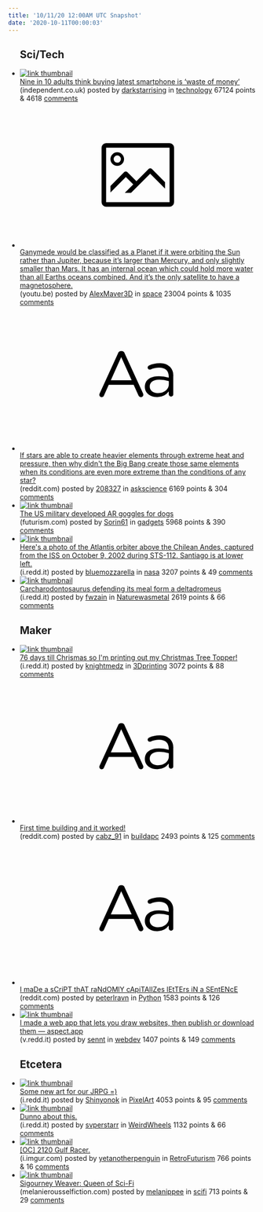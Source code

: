 ```yaml
---
title: '10/11/20 12:00AM UTC Snapshot'
date: '2020-10-11T00:00:03'
---
```

<ul>
<h2>Sci/Tech</h2>

<li><a href='https://www.independent.co.uk/life-style/gadgets-and-tech/latest-smartphone-iphone-mobile-waste-of-money-report-b837371.html'><img src='https://b.thumbs.redditmedia.com/mzuXIfTcFEj4X_CoOScjIOPyPkRDEuYF-HlUQiJpyvY.jpg' alt='link thumbnail'></a><div><div class='linkTitle'><a href='https://www.independent.co.uk/life-style/gadgets-and-tech/latest-smartphone-iphone-mobile-waste-of-money-report-b837371.html'>Nine in 10 adults think buying latest smartphone is ‘waste of money’</a></div>(independent.co.uk) posted by <a href='https://www.reddit.com/user/darkstarrising'>darkstarrising</a> in <a href='https://www.reddit.com/r/technology'>technology</a> 67124 points & 4618 <a href='https://www.reddit.com/r/technology/comments/j8k1jb/nine_in_10_adults_think_buying_latest_smartphone/'>comments</a></div></li>

<li><a href='https://youtu.be/M2NnMPJeiTA'><svg version='1.1' viewBox='-34 -14 104 64' preserveAspectRatio='xMidYMid meet' xmlns='http://www.w3.org/2000/svg' xmlns:xlink='http://www.w3.org/1999/xlink'>
    <title>link thumbnail</title>
    <path d='M32,4H4A2,2,0,0,0,2,6V30a2,2,0,0,0,2,2H32a2,2,0,0,0,2-2V6A2,2,0,0,0,32,4ZM4,30V6H32V30Z'></path>
    <path d='M8.92,14a3,3,0,1,0-3-3A3,3,0,0,0,8.92,14Zm0-4.6A1.6,1.6,0,1,1,7.33,11,1.6,1.6,0,0,1,8.92,9.41Z'></path>
    <path d='M22.78,15.37l-5.4,5.4-4-4a1,1,0,0,0-1.41,0L5.92,22.9v2.83l6.79-6.79L16,22.18l-3.75,3.75H15l8.45-8.45L30,24V21.18l-5.81-5.81A1,1,0,0,0,22.78,15.37Z'></path>
    </svg></a><div><div class='linkTitle'><a href='https://youtu.be/M2NnMPJeiTA'>Ganymede would be classified as a Planet if it were orbiting the Sun rather than Jupiter, because it’s larger than Mercury, and only slightly smaller than Mars. It has an internal ocean which could hold more water than all Earths oceans combined. And it’s the only satellite to have a magnetosphere.</a></div>(youtu.be) posted by <a href='https://www.reddit.com/user/AlexMaver3D'>AlexMaver3D</a> in <a href='https://www.reddit.com/r/space'>space</a> 23004 points & 1035 <a href='https://www.reddit.com/r/space/comments/j8iuj8/ganymede_would_be_classified_as_a_planet_if_it/'>comments</a></div></li>

<li><a href='https://www.reddit.com/r/askscience/comments/j8ckef/if_stars_are_able_to_create_heavier_elements/'><svg version='1.1' viewBox='-34 -12 104 64' preserveAspectRatio='xMidYMid slice' xmlns='http://www.w3.org/2000/svg' xmlns:xlink='http://www.w3.org/1999/xlink'>
    <title>text link thumbnail</title>
    <path d='M12.19,8.84a1.45,1.45,0,0,0-1.4-1h-.12a1.46,1.46,0,0,0-1.42,1L1.14,26.56a1.29,1.29,0,0,0-.14.59,1,1,0,0,0,1,1,1.12,1.12,0,0,0,1.08-.77l2.08-4.65h11l2.08,4.59a1.24,1.24,0,0,0,1.12.83,1.08,1.08,0,0,0,1.08-1.08,1.64,1.64,0,0,0-.14-.57ZM6.08,20.71l4.59-10.22,4.6,10.22Z'>
    </path>
    <path d='M32.24,14.78A6.35,6.35,0,0,0,27.6,13.2a11.36,11.36,0,0,0-4.7,1,1,1,0,0,0-.58.89,1,1,0,0,0,.94.92,1.23,1.23,0,0,0,.39-.08,8.87,8.87,0,0,1,3.72-.81c2.7,0,4.28,1.33,4.28,3.92v.5a15.29,15.29,0,0,0-4.42-.61c-3.64,0-6.14,1.61-6.14,4.64v.05c0,2.95,2.7,4.48,5.37,4.48a6.29,6.29,0,0,0,5.19-2.48V26.9a1,1,0,0,0,1,1,1,1,0,0,0,1-1.06V19A5.71,5.71,0,0,0,32.24,14.78Zm-.56,7.7c0,2.28-2.17,3.89-4.81,3.89-1.94,0-3.61-1.06-3.61-2.86v-.06c0-1.8,1.5-3,4.2-3a15.2,15.2,0,0,1,4.22.61Z'>
    </path>
    </svg></a><div><div class='linkTitle'><a href='https://www.reddit.com/r/askscience/comments/j8ckef/if_stars_are_able_to_create_heavier_elements/'>If stars are able to create heavier elements through extreme heat and pressure, then why didn't the Big Bang create those same elements when its conditions are even more extreme than the conditions of any star?</a></div>(reddit.com) posted by <a href='https://www.reddit.com/user/208327'>208327</a> in <a href='https://www.reddit.com/r/askscience'>askscience</a> 6169 points & 304 <a href='https://www.reddit.com/r/askscience/comments/j8ckef/if_stars_are_able_to_create_heavier_elements/'>comments</a></div></li>

<li><a href='https://futurism.com/the-byte/us-military-developed-augmented-reality-goggles-dogs'><img src='https://b.thumbs.redditmedia.com/AxXdCGRyV8i0xI9YiAnVGsH7_hTDzPz4aCV1V-0f8_k.jpg' alt='link thumbnail'></a><div><div class='linkTitle'><a href='https://futurism.com/the-byte/us-military-developed-augmented-reality-goggles-dogs'>The US military developed AR goggles for dogs</a></div>(futurism.com) posted by <a href='https://www.reddit.com/user/Sorin61'>Sorin61</a> in <a href='https://www.reddit.com/r/gadgets'>gadgets</a> 5968 points & 390 <a href='https://www.reddit.com/r/gadgets/comments/j8ezoz/the_us_military_developed_ar_goggles_for_dogs/'>comments</a></div></li>

<li><a href='https://i.redd.it/p5eqlwxkw8s51.jpg'><img src='https://a.thumbs.redditmedia.com/bqdyFAlw5Hja0h-WyVrLEItPlqyM9OMesc1ZCbe8h50.jpg' alt='link thumbnail'></a><div><div class='linkTitle'><a href='https://i.redd.it/p5eqlwxkw8s51.jpg'>Here's a photo of the Atlantis orbiter above the Chilean Andes, captured from the ISS on October 9, 2002 during STS-112. Santiago is at lower left.</a></div>(i.redd.it) posted by <a href='https://www.reddit.com/user/bluemozzarella'>bluemozzarella</a> in <a href='https://www.reddit.com/r/nasa'>nasa</a> 3207 points & 49 <a href='https://www.reddit.com/r/nasa/comments/j8ib2j/heres_a_photo_of_the_atlantis_orbiter_above_the/'>comments</a></div></li>

<li><a href='https://i.redd.it/wz27ge4sb8s51.jpg'><img src='https://b.thumbs.redditmedia.com/NCGtVhpQJxMXiIDgiAFgXfCwUilb4PSL2CMHAAtpQhg.jpg' alt='link thumbnail'></a><div><div class='linkTitle'><a href='https://i.redd.it/wz27ge4sb8s51.jpg'>Carcharodontosaurus defending its meal form a deltadromeus</a></div>(i.redd.it) posted by <a href='https://www.reddit.com/user/fwzain'>fwzain</a> in <a href='https://www.reddit.com/r/Naturewasmetal'>Naturewasmetal</a> 2619 points & 66 <a href='https://www.reddit.com/r/Naturewasmetal/comments/j8h2hk/carcharodontosaurus_defending_its_meal_form_a/'>comments</a></div></li>

<h2>Maker</h2>

<li><a href='https://i.redd.it/61uxru3ao9s51.jpg'><img src='https://b.thumbs.redditmedia.com/p0Y-7U_wAqH8jqJc4ZwCVgXSO-14DINz0E8DSAZbazY.jpg' alt='link thumbnail'></a><div><div class='linkTitle'><a href='https://i.redd.it/61uxru3ao9s51.jpg'>76 days till Chrismas so I'm printing out my Christmas Tree Topper!</a></div>(i.redd.it) posted by <a href='https://www.reddit.com/user/knightmedz'>knightmedz</a> in <a href='https://www.reddit.com/r/3Dprinting'>3Dprinting</a> 3072 points & 88 <a href='https://www.reddit.com/r/3Dprinting/comments/j8k7du/76_days_till_chrismas_so_im_printing_out_my/'>comments</a></div></li>

<li><a href='https://www.reddit.com/r/buildapc/comments/j8ik14/first_time_building_and_it_worked/'><svg version='1.1' viewBox='-34 -12 104 64' preserveAspectRatio='xMidYMid slice' xmlns='http://www.w3.org/2000/svg' xmlns:xlink='http://www.w3.org/1999/xlink'>
    <title>text link thumbnail</title>
    <path d='M12.19,8.84a1.45,1.45,0,0,0-1.4-1h-.12a1.46,1.46,0,0,0-1.42,1L1.14,26.56a1.29,1.29,0,0,0-.14.59,1,1,0,0,0,1,1,1.12,1.12,0,0,0,1.08-.77l2.08-4.65h11l2.08,4.59a1.24,1.24,0,0,0,1.12.83,1.08,1.08,0,0,0,1.08-1.08,1.64,1.64,0,0,0-.14-.57ZM6.08,20.71l4.59-10.22,4.6,10.22Z'>
    </path>
    <path d='M32.24,14.78A6.35,6.35,0,0,0,27.6,13.2a11.36,11.36,0,0,0-4.7,1,1,1,0,0,0-.58.89,1,1,0,0,0,.94.92,1.23,1.23,0,0,0,.39-.08,8.87,8.87,0,0,1,3.72-.81c2.7,0,4.28,1.33,4.28,3.92v.5a15.29,15.29,0,0,0-4.42-.61c-3.64,0-6.14,1.61-6.14,4.64v.05c0,2.95,2.7,4.48,5.37,4.48a6.29,6.29,0,0,0,5.19-2.48V26.9a1,1,0,0,0,1,1,1,1,0,0,0,1-1.06V19A5.71,5.71,0,0,0,32.24,14.78Zm-.56,7.7c0,2.28-2.17,3.89-4.81,3.89-1.94,0-3.61-1.06-3.61-2.86v-.06c0-1.8,1.5-3,4.2-3a15.2,15.2,0,0,1,4.22.61Z'>
    </path>
    </svg></a><div><div class='linkTitle'><a href='https://www.reddit.com/r/buildapc/comments/j8ik14/first_time_building_and_it_worked/'>First time building and it worked!</a></div>(reddit.com) posted by <a href='https://www.reddit.com/user/cabz_91'>cabz_91</a> in <a href='https://www.reddit.com/r/buildapc'>buildapc</a> 2493 points & 125 <a href='https://www.reddit.com/r/buildapc/comments/j8ik14/first_time_building_and_it_worked/'>comments</a></div></li>

<li><a href='https://www.reddit.com/r/Python/comments/j8kpes/i_made_a_script_that_randomly_capitalizes_letters/'><svg version='1.1' viewBox='-34 -12 104 64' preserveAspectRatio='xMidYMid slice' xmlns='http://www.w3.org/2000/svg' xmlns:xlink='http://www.w3.org/1999/xlink'>
    <title>text link thumbnail</title>
    <path d='M12.19,8.84a1.45,1.45,0,0,0-1.4-1h-.12a1.46,1.46,0,0,0-1.42,1L1.14,26.56a1.29,1.29,0,0,0-.14.59,1,1,0,0,0,1,1,1.12,1.12,0,0,0,1.08-.77l2.08-4.65h11l2.08,4.59a1.24,1.24,0,0,0,1.12.83,1.08,1.08,0,0,0,1.08-1.08,1.64,1.64,0,0,0-.14-.57ZM6.08,20.71l4.59-10.22,4.6,10.22Z'>
    </path>
    <path d='M32.24,14.78A6.35,6.35,0,0,0,27.6,13.2a11.36,11.36,0,0,0-4.7,1,1,1,0,0,0-.58.89,1,1,0,0,0,.94.92,1.23,1.23,0,0,0,.39-.08,8.87,8.87,0,0,1,3.72-.81c2.7,0,4.28,1.33,4.28,3.92v.5a15.29,15.29,0,0,0-4.42-.61c-3.64,0-6.14,1.61-6.14,4.64v.05c0,2.95,2.7,4.48,5.37,4.48a6.29,6.29,0,0,0,5.19-2.48V26.9a1,1,0,0,0,1,1,1,1,0,0,0,1-1.06V19A5.71,5.71,0,0,0,32.24,14.78Zm-.56,7.7c0,2.28-2.17,3.89-4.81,3.89-1.94,0-3.61-1.06-3.61-2.86v-.06c0-1.8,1.5-3,4.2-3a15.2,15.2,0,0,1,4.22.61Z'>
    </path>
    </svg></a><div><div class='linkTitle'><a href='https://www.reddit.com/r/Python/comments/j8kpes/i_made_a_script_that_randomly_capitalizes_letters/'>I maDe a sCriPT thAT raNdOMlY cApiTAlIZes lEtTErs iN a SEntENcE</a></div>(reddit.com) posted by <a href='https://www.reddit.com/user/peterlravn'>peterlravn</a> in <a href='https://www.reddit.com/r/Python'>Python</a> 1583 points & 126 <a href='https://www.reddit.com/r/Python/comments/j8kpes/i_made_a_script_that_randomly_capitalizes_letters/'>comments</a></div></li>

<li><a href='https://v.redd.it/ify0rgd0f8s51'><img src='https://a.thumbs.redditmedia.com/RGoyOiksr-KKqVzwGWPIVtGo-jOZ9wh3zaRH0MYNQ10.jpg' alt='link thumbnail'></a><div><div class='linkTitle'><a href='https://v.redd.it/ify0rgd0f8s51'>I made a web app that lets you draw websites, then publish or download them — aspect.app</a></div>(v.redd.it) posted by <a href='https://www.reddit.com/user/sennt'>sennt</a> in <a href='https://www.reddit.com/r/webdev'>webdev</a> 1407 points & 149 <a href='https://www.reddit.com/r/webdev/comments/j8hf0j/i_made_a_web_app_that_lets_you_draw_websites_then/'>comments</a></div></li>

<h2>Etcetera</h2>

<li><a href='https://i.redd.it/0eatfgavt7s51.png'><img src='https://b.thumbs.redditmedia.com/oMBXN16yvXVDu_tPxzQKKyyWEg7JyDopKDNtcMchHVI.jpg' alt='link thumbnail'></a><div><div class='linkTitle'><a href='https://i.redd.it/0eatfgavt7s51.png'>Some new art for our JRPG =)</a></div>(i.redd.it) posted by <a href='https://www.reddit.com/user/Shinyonok'>Shinyonok</a> in <a href='https://www.reddit.com/r/PixelArt'>PixelArt</a> 4053 points & 95 <a href='https://www.reddit.com/r/PixelArt/comments/j8fz41/some_new_art_for_our_jrpg/'>comments</a></div></li>

<li><a href='https://i.redd.it/v1k9k0d3y9s51.jpg'><img src='https://b.thumbs.redditmedia.com/LuECVSpZiJKhzY4r3yGrsvN7OOuIXyxGtcT5ZbMk6Zk.jpg' alt='link thumbnail'></a><div><div class='linkTitle'><a href='https://i.redd.it/v1k9k0d3y9s51.jpg'>Dunno about this.</a></div>(i.redd.it) posted by <a href='https://www.reddit.com/user/svperstarr'>svperstarr</a> in <a href='https://www.reddit.com/r/WeirdWheels'>WeirdWheels</a> 1132 points & 66 <a href='https://www.reddit.com/r/WeirdWheels/comments/j8l1ht/dunno_about_this/'>comments</a></div></li>

<li><a href='https://i.imgur.com/cuQDcFV.jpg'><img src='https://b.thumbs.redditmedia.com/b4RXmVcEy4glrOhUMbcQrN_ekVZoc9NnlaSuX_YqsAw.jpg' alt='link thumbnail'></a><div><div class='linkTitle'><a href='https://i.imgur.com/cuQDcFV.jpg'>[OC] 2120 Gulf Racer.</a></div>(i.imgur.com) posted by <a href='https://www.reddit.com/user/yetanotherpenguin'>yetanotherpenguin</a> in <a href='https://www.reddit.com/r/RetroFuturism'>RetroFuturism</a> 766 points & 16 <a href='https://www.reddit.com/r/RetroFuturism/comments/j8kq4d/oc_2120_gulf_racer/'>comments</a></div></li>

<li><a href='https://melanierousselfiction.com/sigourney-weaver/'><img src='https://a.thumbs.redditmedia.com/vQnh4eksfnUGk0DqCnsjByFxSO0LLtkLUWrFvo2wkW8.jpg' alt='link thumbnail'></a><div><div class='linkTitle'><a href='https://melanierousselfiction.com/sigourney-weaver/'>Sigourney Weaver: Queen of Sci-Fi</a></div>(melanierousselfiction.com) posted by <a href='https://www.reddit.com/user/melanippee'>melanippee</a> in <a href='https://www.reddit.com/r/scifi'>scifi</a> 713 points & 29 <a href='https://www.reddit.com/r/scifi/comments/j8go8q/sigourney_weaver_queen_of_scifi/'>comments</a></div></li>

</ul>
